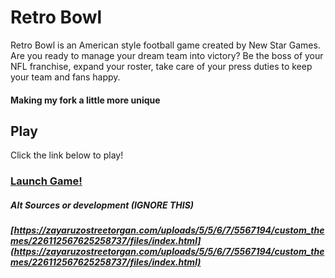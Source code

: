 # Retro Bowl
Retro Bowl is an American style football game created by New Star Games. Are you ready to manage your dream team into victory? Be the boss of your NFL franchise, expand your roster, take care of your press duties to keep your team and fans happy.

#### Making my fork a little more unique

## Play 

Click the link below to play!<br>
### [Launch Game!](https://cyclokid.github.io/retro-bowl/)

##### Alt Sources or development (IGNORE THIS)

##### [https://zayaruzostreetorgan.com/uploads/5/5/6/7/5567194/custom_themes/226112567625258737/files/index.html](https://zayaruzostreetorgan.com/uploads/5/5/6/7/5567194/custom_themes/226112567625258737/files/index.html)
